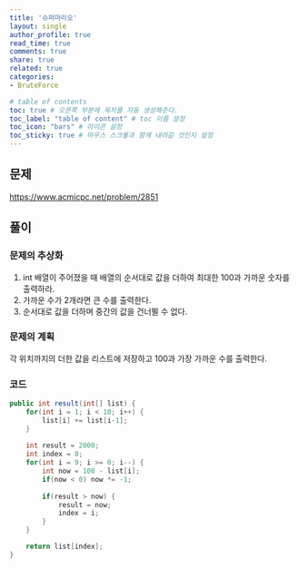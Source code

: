 ```yaml
---
title: '슈퍼마리오'
layout: single
author_profile: true
read_time: true
comments: true
share: true
related: true
categories:
- BruteForce

# table of contents
toc: true # 오른쪽 부분에 목차를 자동 생성해준다.
toc_label: "table of content" # toc 이름 설정
toc_icon: "bars" # 아이콘 설정
toc_sticky: true # 마우스 스크롤과 함께 내려갈 것인지 설정
---
```


## 문제
<a href="https://www.acmicpc.net/problem/2851" target="_blank">https://www.acmicpc.net/problem/2851</a>

## 풀이
### 문제의 추상화
1. int 배열이 주어졌을 때 배열의 순서대로 값을 더하여 최대한 100과 가까운 숫자를 출력하라.
2. 가까운 수가 2개라면 큰 수를 출력한다.
3. 순서대로 값을 더하며 중간의 값을 건너뛸 수 없다.

### 문제의 계획
각 위치까지의 더한 값을 리스트에 저장하고 100과 가장 가까운 수를 출력한다.

### 코드
```java
public int result(int[] list) {
    for(int i = 1; i < 10; i++) {
        list[i] += list[i-1];
    }
    
    int result = 2000;
    int index = 0;
    for(int i = 9; i >= 0; i--) {
        int now = 100 - list[i];
        if(now < 0) now *= -1;
        
        if(result > now) {
            result = now;
            index = i;
        }
    }

    return list[index];
}
```